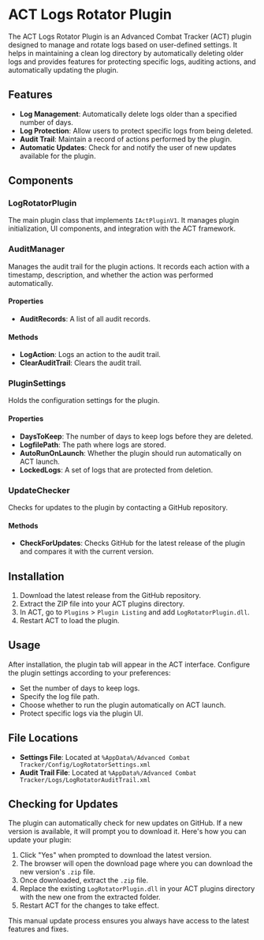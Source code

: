 # ACT Logs Rotator Plugin

The ACT Logs Rotator Plugin is an Advanced Combat Tracker (ACT) plugin designed to manage and rotate logs based on user-defined settings. It helps in maintaining a clean log directory by automatically deleting older logs and provides features for protecting specific logs, auditing actions, and automatically updating the plugin.

## Features

- **Log Management**: Automatically delete logs older than a specified number of days.
- **Log Protection**: Allow users to protect specific logs from being deleted.
- **Audit Trail**: Maintain a record of actions performed by the plugin.
- **Automatic Updates**: Check for and notify the user of new updates available for the plugin.

## Components

### LogRotatorPlugin

The main plugin class that implements `IActPluginV1`. It manages plugin initialization, UI components, and integration with the ACT framework.

### AuditManager

Manages the audit trail for the plugin actions. It records each action with a timestamp, description, and whether the action was performed automatically.

#### Properties
- **AuditRecords**: A list of all audit records.

#### Methods
- **LogAction**: Logs an action to the audit trail.
- **ClearAuditTrail**: Clears the audit trail.

### PluginSettings

Holds the configuration settings for the plugin.

#### Properties
- **DaysToKeep**: The number of days to keep logs before they are deleted.
- **LogfilePath**: The path where logs are stored.
- **AutoRunOnLaunch**: Whether the plugin should run automatically on ACT launch.
- **LockedLogs**: A set of logs that are protected from deletion.

### UpdateChecker

Checks for updates to the plugin by contacting a GitHub repository.

#### Methods
- **CheckForUpdates**: Checks GitHub for the latest release of the plugin and compares it with the current version.

## Installation

1. Download the latest release from the GitHub repository.
2. Extract the ZIP file into your ACT plugins directory.
3. In ACT, go to `Plugins` > `Plugin Listing` and add `LogRotatorPlugin.dll`.
4. Restart ACT to load the plugin.

## Usage

After installation, the plugin tab will appear in the ACT interface. Configure the plugin settings according to your preferences:

- Set the number of days to keep logs.
- Specify the log file path.
- Choose whether to run the plugin automatically on ACT launch.
- Protect specific logs via the plugin UI.

## File Locations

- **Settings File**: Located at `%AppData%/Advanced Combat Tracker/Config/LogRotatorSettings.xml`
- **Audit Trail File**: Located at `%AppData%/Advanced Combat Tracker/Logs/LogRotatorAuditTrail.xml`

## Checking for Updates

The plugin can automatically check for new updates on GitHub. If a new version is available, it will prompt you to download it. Here's how you can update your plugin:

1. Click "Yes" when prompted to download the latest version.
2. The browser will open the download page where you can download the new version's `.zip` file.
3. Once downloaded, extract the `.zip` file.
4. Replace the existing `LogRotatorPlugin.dll` in your ACT plugins directory with the new one from the extracted folder.
5. Restart ACT for the changes to take effect.

This manual update process ensures you always have access to the latest features and fixes.
